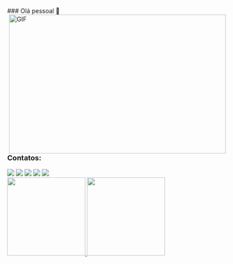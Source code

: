 <div>
### Olá pessoal 👋

<!--
**RafaelBelloGarcia/RafaelBelloGarcia** é um repositório ✨ _especial_ ✨ porque seu `README.md` (este arquivo) aparece em seu perfil GitHub.

Aqui estão algumas idéias para você começar:

- 🔭 Atualmente estou trabalhando em projetos pessoais
- 🌱 Atualmente estou aprendendo JavaScript, React, React Native, Node JS
- 👯 Estou procurando colaborar em projetos web
- 🤔 Estou procurando ajuda com oportunidades
- 💬 Pergunte-me sobre qualquer coisa e tentarei ajudá-lo como puder! 
-->
</div>
  
<div>
  <img align="right" alt="GIF" src="https://github.com/abhisheknaiidu/abhisheknaiidu/blob/master/code.gif?raw=true" width="500" height="320" />
</div>

### Contatos:

<div>
<a href="######" target="_blank"><img src="https://img.shields.io/badge/YouTube-FF0000?style=for-the-badge&logo=youtube&logoColor=white" target="_blank"></a>
<a href="######" target="_blank"><img src="https://img.shields.io/badge/-Instagram-%23E4405F?style=for-the-badge&logo=instagram&logoColor=white" target="_blank"></a>
<a href="######" target="_blank"><img src="https://img.shields.io/badge/Twitch-9146FF?style=for-the-badge&logo=twitch&logoColor=white" target="_blank"></a>
<a href = "mailto:bello.garcia@gmail.com"><img src="https://img.shields.io/badge/Gmail-D14836?style=for-the-badge&logo=gmail&logoColor=white" target="_blank"></a>
<a href="https://www.linkedin.com/in/rafael-bello-garcia-1bb9756b/" target="_blank"><img src="https://img.shields.io/badge/-LinkedIn-%230077B5?style=for-the-badge&logo=linkedin&logoColor=white" target="_blank"></a>   
</div>

<div>
<a href="https://github.com/RafaelBelloGarcia">
<img height="180em" src="https://github-readme-stats.vercel.app/api/top-langs/?username=RafaelBelloGarcia&layout=compact&langs_count=7&theme=dracula"/>
<img height="180em" src="https://github-readme-stats.vercel.app/api?username=RafaelBelloGarcia&show_icons=true&theme=dracula&include_all_commits=true&count_private=true"/>
</div>



